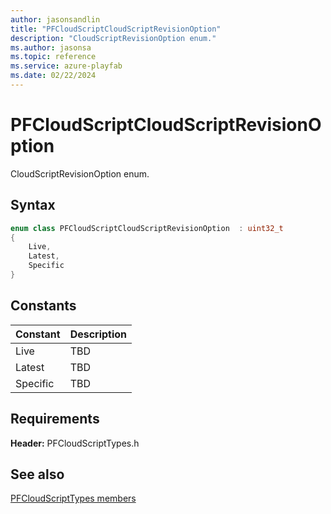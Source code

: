 ```yaml
---
author: jasonsandlin
title: "PFCloudScriptCloudScriptRevisionOption"
description: "CloudScriptRevisionOption enum."
ms.author: jasonsa
ms.topic: reference
ms.service: azure-playfab
ms.date: 02/22/2024
---
```


# PFCloudScriptCloudScriptRevisionOption  

CloudScriptRevisionOption enum.    

## Syntax  
  
```cpp
enum class PFCloudScriptCloudScriptRevisionOption  : uint32_t  
{  
    Live,  
    Latest,  
    Specific  
}  
```  
  
## Constants  
  
| Constant | Description |
| --- | --- |
| Live | TBD   |  
| Latest | TBD   |  
| Specific | TBD   |  
  
  
## Requirements  
  
**Header:** PFCloudScriptTypes.h
  
## See also  
[PFCloudScriptTypes members](../pfcloudscripttypes_members.md)  

  
  
